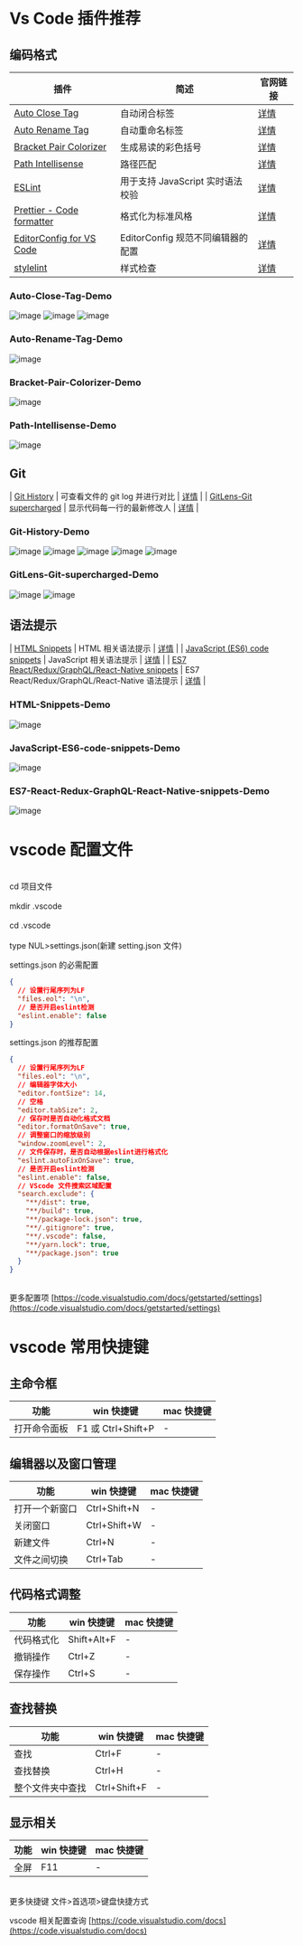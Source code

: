 # Vs Code 插件推荐

## 编码格式

| 插件                                                       | 简述                              | 官网链接                                                                                       |
| ---------------------------------------------------------- | --------------------------------- | ---------------------------------------------------------------------------------------------- |
| [Auto Close Tag](#Auto-Close-Tag-Demo)                     | 自动闭合标签                      | [详情](https://marketplace.visualstudio.com/items?itemName=formulahendry.auto-close-tag)       |
| [Auto Rename Tag](#Auto-Rename-Tag-Demo)                   | 自动重命名标签                    | [详情](https://marketplace.visualstudio.com/items?itemName=formulahendry.auto-rename-tag)      |
| [Bracket Pair Colorizer](#Bracket-Pair-Colorizer-Demo)     | 生成易读的彩色括号                | [详情](https://marketplace.visualstudio.com/items?itemName=CoenraadS.bracket-pair-colorizer)   |
| [Path Intellisense](#Path-Intellisense-Demo)               | 路径匹配                          | [详情](https://marketplace.visualstudio.com/items?itemName=christian-kohler.path-intellisense) |
| [ESLint](#ESLint-Demo)                                     | 用于支持 JavaScript 实时语法校验  | [详情](https://marketplace.visualstudio.com/items?itemName=dbaeumer.vscode-eslint)             |
| [Prettier - Code formatter](#Prettier-Code-formatter-Demo) | 格式化为标准风格                  | [详情](https://marketplace.visualstudio.com/items?itemName=esbenp.prettier-vscode)             |
| [EditorConfig for VS Code](#EditorConfig-for-VS-Code-Demo) | EditorConfig 规范不同编辑器的配置 | [详情](https://marketplace.visualstudio.com/items?itemName=EditorConfig.EditorConfig)          |
| [stylelint](#stylelint-Demo)                               | 样式检查                          | [详情](https://marketplace.visualstudio.com/items?itemName=shinnn.stylelint)                   |

### Auto-Close-Tag-Demo

![image](https://github.com/18846033907/vscode-setting/blob/master/vscode-plugins-docs/imges/Auto-Close-Tag/close-tag.gif)
![image](https://github.com/18846033907/vscode-setting/blob/master/vscode-plugins-docs/imges/Auto-Close-Tag/st3.gif)
![image](https://github.com/18846033907/vscode-setting/blob/master/vscode-plugins-docs/imges/Auto-Close-Tag/usage.gif)

### Auto-Rename-Tag-Demo

![image](https://github.com/18846033907/vscode-setting/blob/master/vscode-plugins-docs/imges/Auto-Rename-Tag/usage.gif)

### Bracket-Pair-Colorizer-Demo

![image](https://github.com/18846033907/vscode-setting/blob/master/vscode-plugins-docs/imges/Bracket-Pair-Colorizer/usage.gif)

### Path-Intellisense-Demo

![image](https://github.com/18846033907/vscode-setting/blob/master/vscode-plugins-docs/imges/Path-Intellisense/usage.gif)

## Git

| [Git History](#Git-History-Demo) | 可查看文件的 git log 并进行对比 | [详情](https://marketplace.visualstudio.com/items?itemName=donjayamanne.githistory) |
| [GitLens-Git supercharged](#GitLens-Git-supercharged-Demo) | 显示代码每一行的最新修改人 | [详情](https://marketplace.visualstudio.com/items?itemName=eamodio.gitlens) |

### Git-History-Demo

![image](https://github.com/18846033907/vscode-setting/blob/master/vscode-plugins-docs/imges/Git-History/compare.gif)
![image](https://github.com/18846033907/vscode-setting/blob/master/vscode-plugins-docs/imges/Git-History/fileHistoryCommand.gif)
![image](https://github.com/18846033907/vscode-setting/blob/master/vscode-plugins-docs/imges/Git-History/fileHistoryCommandMore.gif)
![image](https://github.com/18846033907/vscode-setting/blob/master/vscode-plugins-docs/imges/Git-History/gitLogv2.gif)
![image](https://github.com/18846033907/vscode-setting/blob/master/vscode-plugins-docs/imges/Git-History/lineHistoryCommand.gif)

### GitLens-Git-supercharged-Demo

![image](https://github.com/18846033907/vscode-setting/blob/master/vscode-plugins-docs/imges/GitLens%20%E2%80%94%20Git%20supercharged/gitlens-preview.gif)
![image](https://github.com/18846033907/vscode-setting/blob/master/vscode-plugins-docs/imges/GitLens%20%E2%80%94%20Git%20supercharged/usage.gif)

## 语法提示

| [HTML Snippets](#HTML-Snippets-Demo) | HTML 相关语法提示 | [详情](https://marketplace.visualstudio.com/items?itemName=abusaidm.html-snippets) |
| [JavaScript (ES6) code snippets](#JavaScript-ES6-code-snippets-Demo) | JavaScript 相关语法提示 | [详情](https://marketplace.visualstudio.com/items?itemName=xabikos.JavaScriptSnippets) |
| [ES7 React/Redux/GraphQL/React-Native snippets](#ES7-React-Redux-GraphQL-React-Native-snippets-Demo) | ES7 React/Redux/GraphQL/React-Native 语法提示 | [详情](https://marketplace.visualstudio.com/items?itemName=dsznajder.es7-react-js-snippets) |

### HTML-Snippets-Demo

![image](https://github.com/18846033907/vscode-setting/blob/master/vscode-plugins-docs/imges/HTML-Snippets/usage.gif)

### JavaScript-ES6-code-snippets-Demo

![image](https://github.com/18846033907/vscode-setting/blob/master/vscode-plugins-docs/imges/JavaScript-ES6-code-snippets/usage.gif)

### ES7-React-Redux-GraphQL-React-Native-snippets-Demo

![image](https://github.com/18846033907/vscode-setting/blob/master/vscode-plugins-docs/imges/ES7-React-Redux-GraphQL-ReactNative-snippets/usage.gif)

# vscode 配置文件

<br>cd 项目文件<br>
<br>mkdir .vscode<br>
<br>cd .vscode<br>
<br>type NUL>settings.json(新建 setting.json 文件)<br>

settings.json 的必需配置

```json
{
  // 设置行尾序列为LF
  "files.eol": "\n",
  // 是否开启eslint检测
  "eslint.enable": false
}
```

settings.json 的推荐配置

```json
{
  // 设置行尾序列为LF
  "files.eol": "\n",
  // 编辑器字体大小
  "editor.fontSize": 14,
  // 空格
  "editor.tabSize": 2,
  // 保存时是否自动化格式文档
  "editor.formatOnSave": true,
  // 调整窗口的缩放级别
  "window.zoomLevel": 2,
  // 文件保存时，是否自动根据eslint进行格式化
  "eslint.autoFixOnSave": true,
  // 是否开启eslint检测
  "eslint.enable": false,
  // VScode 文件搜索区域配置
  "search.exclude": {
    "**/dist": true,
    "**/build": true,
    "**/package-lock.json": true,
    "**/.gitignore": true,
    "**/.vscode": false,
    "**/yarn.lock": true,
    "**/package.json": true
  }
}
```

<br>更多配置项 [https://code.visualstudio.com/docs/getstarted/settings](https://code.visualstudio.com/docs/getstarted/settings)<br>

# vscode 常用快捷键

## 主命令框

| 功能         | win 快捷键         | mac 快捷键 |
| ------------ | ------------------ | ---------- |
| 打开命令面板 | F1 或 Ctrl+Shift+P | -          |

## 编辑器以及窗口管理

| 功能           | win 快捷键   | mac 快捷键 |
| -------------- | ------------ | ---------- |
| 打开一个新窗口 | Ctrl+Shift+N | -          |
| 关闭窗口       | Ctrl+Shift+W | -          |
| 新建文件       | Ctrl+N       | -          |
| 文件之间切换   | Ctrl+Tab     | -          |

## 代码格式调整

| 功能       | win 快捷键  | mac 快捷键 |
| ---------- | ----------- | ---------- |
| 代码格式化 | Shift+Alt+F | -          |
| 撤销操作   | Ctrl+Z      | -          |
| 保存操作   | Ctrl+S      | -          |

## 查找替换

| 功能             | win 快捷键   | mac 快捷键 |
| ---------------- | ------------ | ---------- |
| 查找             | Ctrl+F       | -          |
| 查找替换         | Ctrl+H       | -          |
| 整个文件夹中查找 | Ctrl+Shift+F | -          |

## 显示相关

| 功能 | win 快捷键 | mac 快捷键 |
| ---- | ---------- | ---------- |
| 全屏 | F11        | -          |

<br>更多快捷键 文件>首选项>键盘快捷方式<br>

vscode 相关配置查询 [https://code.visualstudio.com/docs](https://code.visualstudio.com/docs)
